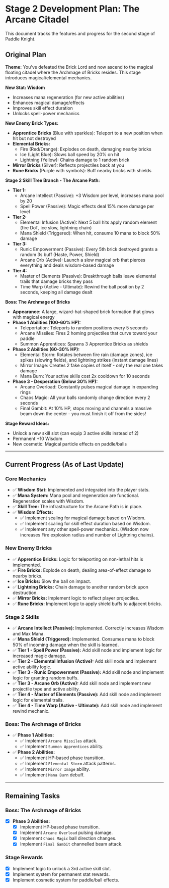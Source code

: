 # Stage 2 Development Plan: The Arcane Citadel

This document tracks the features and progress for the second stage of Paddle Knight.

## Original Plan

**Theme:**
You've defeated the Brick Lord and now ascend to the magical floating citadel where the Archmage of Bricks resides. This stage introduces magical/elemental mechanics.

**New Stat: Wisdom**
- Increases mana regeneration (for new active abilities)
- Enhances magical damage/effects
- Improves skill effect duration
- Unlocks spell-power mechanics

**New Enemy Brick Types:**
- **Apprentice Bricks** (Blue with sparkles): Teleport to a new position when hit but not destroyed
- **Elemental Bricks:**
  - Fire (Red/Orange): Explodes on death, damaging nearby bricks
  - Ice (Light Blue): Slows ball speed by 20% on hit
  - Lightning (Yellow): Chains damage to 1 random brick
- **Mirror Bricks** (Silver): Reflects projectiles back at you
- **Rune Bricks** (Purple with symbols): Buff nearby bricks with shields

**Stage 2 Skill Tree Branch - The Arcane Path:**
- **Tier 1:**
  - Arcane Intellect (Passive): +3 Wisdom per level, increases mana pool by 20
  - Spell Power (Passive): Magic effects deal 15% more damage per level
- **Tier 2:**
  - Elemental Infusion (Active): Next 5 ball hits apply random element (fire DoT, ice slow, lightning chain)
  - Mana Shield (Triggered): When hit, consume 10 mana to block 50% damage
- **Tier 3:**
  - Runic Empowerment (Passive): Every 5th brick destroyed grants a random 3s buff (Haste, Power, Shield)
  - Arcane Orb (Active): Launch a slow magical orb that pierces everything and deals wisdom-based damage
- **Tier 4:**
  - Master of Elements (Passive): Breakthrough balls leave elemental trails that damage bricks they pass
  - Time Warp (Active - Ultimate): Rewind the ball position by 2 seconds, keeping all damage dealt

**Boss: The Archmage of Bricks**
- **Appearance:** A large, wizard-hat-shaped brick formation that glows with magical energy
- **Phase 1 Abilities (100-60% HP):**
  - Teleportation: Teleports to random positions every 5 seconds
  - Arcane Missiles: Fires 2 homing projectiles that curve toward your paddle
  - Summon Apprentices: Spawns 3 Apprentice Bricks as shields
- **Phase 2 Abilities (60-30% HP):**
  - Elemental Storm: Rotates between fire rain (damage zones), ice spikes (slowing fields), and lightning strikes (instant damage lines)
  - Mirror Image: Creates 2 fake copies of itself - only the real one takes damage
  - Mana Burn: Your active skills cost 2x cooldown for 10 seconds
- **Phase 3 - Desperation (Below 30% HP):**
  - Arcane Overload: Constantly pulses magical damage in expanding rings
  - Chaos Magic: All your balls randomly change direction every 2 seconds
  - Final Gambit: At 10% HP, stops moving and channels a massive beam down the center - you must finish it off from the sides!

**Stage Reward Ideas:**
- Unlock a new skill slot (can equip 3 active skills instead of 2)
- Permanent +10 Wisdom
- New cosmetic: Magical particle effects on paddle/balls

---

## Current Progress (As of Last Update)

### Core Mechanics
- ✅ **Wisdom Stat:** Implemented and integrated into the player stats.
- ✅ **Mana System:** Mana pool and regeneration are functional. Regeneration scales with Wisdom.
- ✅ **Skill Tree:** The infrastructure for the Arcane Path is in place.
- ✅ **Wisdom Effects:**
  - ✅ Implement scaling for magical damage based on Wisdom.
  - ✅ Implement scaling for skill effect duration based on Wisdom.
  - ✅ Implement any other spell-power mechanics. (Wisdom now increases Fire explosion radius and number of Lightning chains).

### New Enemy Bricks
- ✅ **Apprentice Bricks:** Logic for teleporting on non-lethal hits is implemented.
- ✅ **Fire Bricks:** Explode on death, dealing area-of-effect damage to nearby bricks.
- ✅ **Ice Bricks:** Slow the ball on impact.
- ✅ **Lightning Bricks:** Chain damage to another random brick upon destruction.
- ✅ **Mirror Bricks:** Implement logic to reflect player projectiles.
- ✅ **Rune Bricks:** Implement logic to apply shield buffs to adjacent bricks.

### Stage 2 Skills
- ✅ **Arcane Intellect (Passive):** Implemented. Correctly increases Wisdom and Max Mana.
- ✅ **Mana Shield (Triggered):** Implemented. Consumes mana to block 50% of incoming damage when the skill is learned.
- ✅ **Tier 1 - Spell Power (Passive):** Add skill node and implement logic for increased magic damage.
- ✅ **Tier 2 - Elemental Infusion (Active):** Add skill node and implement active ability logic.
- ✅ **Tier 3 - Runic Empowerment (Passive):** Add skill node and implement logic for granting random buffs.
- ✅ **Tier 3 - Arcane Orb (Active):** Add skill node and implement new projectile type and active ability.
- ✅ **Tier 4 - Master of Elements (Passive):** Add skill node and implement logic for elemental trails.
- ✅ **Tier 4 - Time Warp (Active - Ultimate):** Add skill node and implement rewind mechanic.

### Boss: The Archmage of Bricks
- ✅ **Phase 1 Abilities:**
  - ✅ Implement `Arcane Missiles` attack.
  - ✅ Implement `Summon Apprentices` ability.
- ✅ **Phase 2 Abilities:**
  - ✅ Implement HP-based phase transition.
  - ✅ Implement `Elemental Storm` attack patterns.
  - ✅ Implement `Mirror Image` ability.
  - ✅ Implement `Mana Burn` debuff.

---

## Remaining Tasks

### Boss: The Archmage of Bricks
- [x] **Phase 3 Abilities:**
  - [x] Implement HP-based phase transition.
  - [x] Implement `Arcane Overload` pulsing damage.
  - [x] Implement `Chaos Magic` ball direction changes.
  - [x] Implement `Final Gambit` channelled beam attack.

### Stage Rewards
- [x] Implement logic to unlock a 3rd active skill slot.
- [x] Implement system for permanent stat rewards.
- [x] Implement cosmetic system for paddle/ball effects.